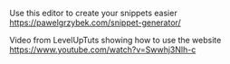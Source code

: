 Use this editor to create your snippets easier
https://pawelgrzybek.com/snippet-generator/

Video from LevelUpTuts showing how to use the website
https://www.youtube.com/watch?v=Swwhj3Nlh-c
